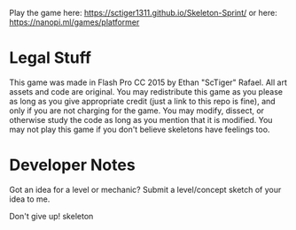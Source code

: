 Play the game here: https://sctiger1311.github.io/Skeleton-Sprint/
or here: https://nanopi.ml/games/platformer

# Legal Stuff
This game was made in Flash Pro CC 2015 by Ethan "ScTiger" Rafael. All art assets and code are original. You may redistribute this game as you please as long as you give appropriate credit (just a link to this repo is fine), and only if you are not charging for the game. You may modify, dissect, or otherwise study the code as long as you mention that it is modified. You may not play this game if you don't believe skeletons have feelings too. 

# Developer Notes
Got an idea for a level or mechanic? Submit a level/concept sketch of your idea to me.

Don't give up! skeleton
